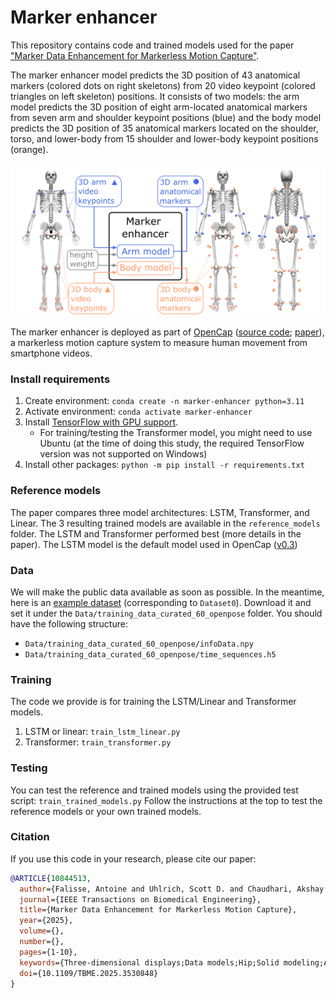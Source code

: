 # Marker enhancer
This repository contains code and trained models used for the paper ["Marker Data Enhancement for Markerless Motion Capture"](https://ieeexplore.ieee.org/document/10844513). 

The marker enhancer model predicts the 3D position of 43 anatomical markers (colored dots on right skeletons) from 20 video keypoint (colored triangles on left skeleton) positions. It consists of two models: the arm model predicts the 3D position of eight arm-located anatomical markers from seven arm and shoulder keypoint positions (blue) and the body model predicts the 3D position of 35 anatomical markers located on the shoulder, torso, and lower-body from 15 shoulder and lower-body keypoint positions (orange).

<p align="center">
  <img src="Images/MarkerEnhancer.png" width="800">
</p>

The marker enhancer is deployed as part of [OpenCap](https://www.opencap.ai/) ([source code](https://github.com/stanfordnmbl/opencap-core); [paper](https://journals.plos.org/ploscompbiol/article?id=10.1371/journal.pcbi.1011462)), a markerless motion capture system to measure human movement from smartphone videos.

### Install requirements

1. Create environment: `conda create -n marker-enhancer python=3.11`
2. Activate environment: `conda activate marker-enhancer`
3. Install [TensorFlow with GPU support](https://www.tensorflow.org/install/pip).
    - For training/testing the Transformer model, you might need to use Ubuntu (at the time of doing this study, the required TensorFlow version was not supported on Windows)
4. Install other packages: `python -m pip install -r requirements.txt`

### Reference models
The paper compares three model architectures: LSTM, Transformer, and Linear.
The 3 resulting trained models are available in the `reference_models` folder.
The LSTM and Transformer performed best (more details in the paper). The LSTM
model is the default model used in OpenCap ([v0.3](https://github.com/stanfordnmbl/opencap-core/tree/main/MarkerAugmenter/LSTM))

### Data
We will make the public data available as soon as possible.
In the meantime, here is an [example dataset](https://drive.google.com/drive/folders/1ZpExo7fpdyX6qKjGvO40d8hJdm8906ij?usp=sharing) (corresponding to `Dataset0`).
Download it and set it under the `Data/training_data_curated_60_openpose` folder. You should have the following structure:
- `Data/training_data_curated_60_openpose/infoData.npy`
- `Data/training_data_curated_60_openpose/time_sequences.h5`

### Training
The code we provide is for training the LSTM/Linear and Transformer models. 
1. LSTM or linear: `train_lstm_linear.py`
2. Transformer: `train_transformer.py`

### Testing
You can test the reference and trained models using the provided test script: `train_trained_models.py`
Follow the instructions at the top to test the reference models or your own trained models.

### Citation
If you use this code in your research, please cite our paper:
```bibtex
@ARTICLE{10844513,
  author={Falisse, Antoine and Uhlrich, Scott D. and Chaudhari, Akshay S. and Hicks, Jennifer L. and Delp, Scott L.},
  journal={IEEE Transactions on Biomedical Engineering},
  title={Marker Data Enhancement for Markerless Motion Capture},
  year={2025},
  volume={},
  number={},
  pages={1-10},
  keywords={Three-dimensional displays;Data models;Hip;Solid modeling;Accuracy;Training;Predictive models;Long short term memory;Computational modeling;Biomedical engineering;Deep learning;markerless motion capture;musculoskeletal modeling and simulation;pose estimation;trajectory optimization},
  doi={10.1109/TBME.2025.3530848}
}